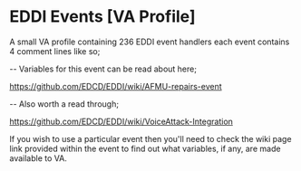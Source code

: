 # EDDI Events [VA Profile]
A small VA profile containing 236 EDDI event handlers each event contains 4 comment lines like so;


-- Variables for this event can be read about here;

https://github.com/EDCD/EDDI/wiki/AFMU-repairs-event

-- Also worth a read through;

https://github.com/EDCD/EDDI/wiki/VoiceAttack-Integration


If you wish to use a particular event then you'll need to check the wiki page link provided within the event to find out what variables, if any, are made available to VA.
